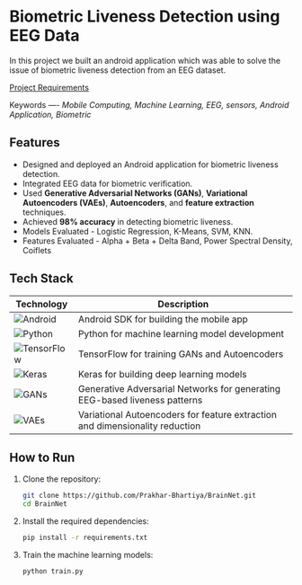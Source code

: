 
# Biometric Liveness Detection using EEG Data

In this project we built an android application which was able to solve the issue of biometric liveness detection from an EEG dataset.

[Project Requirements](https://github.com/Prakhar-Bhartiya/BrainNet/blob/main/Biometric%20Liveness%20and%20Anomaly%20Detection%20Project%20-%20CSE%20535.pdf)

Keywords —- *Mobile Computing, Machine
Learning, EEG, sensors, Android Application, Biometric*

## Features
- Designed and deployed an Android application for biometric liveness detection.
- Integrated EEG data for biometric verification.
- Used **Generative Adversarial Networks (GANs)**, **Variational Autoencoders (VAEs)**, **Autoencoders**, and **feature extraction** techniques.
- Achieved **98% accuracy** in detecting biometric liveness.
- Models Evaluated - Logistic Regression, K-Means, SVM, KNN.
- Features Evaluated - Alpha + Beta + Delta Band, Power Spectral Density, Coiflets

## Tech Stack

| Technology | Description |
|------------|-------------|
| ![Android](https://img.shields.io/badge/Android-3DDC84?style=for-the-badge&logo=android&logoColor=white) | Android SDK for building the mobile app |
| ![Python](https://img.shields.io/badge/Python-3776AB?style=for-the-badge&logo=python&logoColor=white) | Python for machine learning model development |
| ![TensorFlow](https://img.shields.io/badge/TensorFlow-FF6F00?style=for-the-badge&logo=tensorflow&logoColor=white) | TensorFlow for training GANs and Autoencoders |
| ![Keras](https://img.shields.io/badge/Keras-D00000?style=for-the-badge&logo=keras&logoColor=white) | Keras for building deep learning models |
| ![GANs](https://img.shields.io/badge/GANs-blue?style=for-the-badge&logo=neural-network&logoColor=white) | Generative Adversarial Networks for generating EEG-based liveness patterns |
| ![VAEs](https://img.shields.io/badge/VAEs-green?style=for-the-badge&logo=neural-network&logoColor=white) | Variational Autoencoders for feature extraction and dimensionality reduction |

## How to Run

1. Clone the repository:
   ```bash
   git clone https://github.com/Prakhar-Bhartiya/BrainNet.git
   cd BrainNet
   ```

2. Install the required dependencies:
   ```bash
   pip install -r requirements.txt
   ```

3. Train the machine learning models:
   ```bash
   python train.py
   ```
